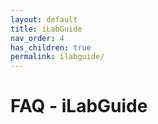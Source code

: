 ```yaml
---
layout: default
title: iLabGuide
nav_order: 4
has_children: true
permalink: ilabguide/
---
```


# FAQ - iLabGuide
